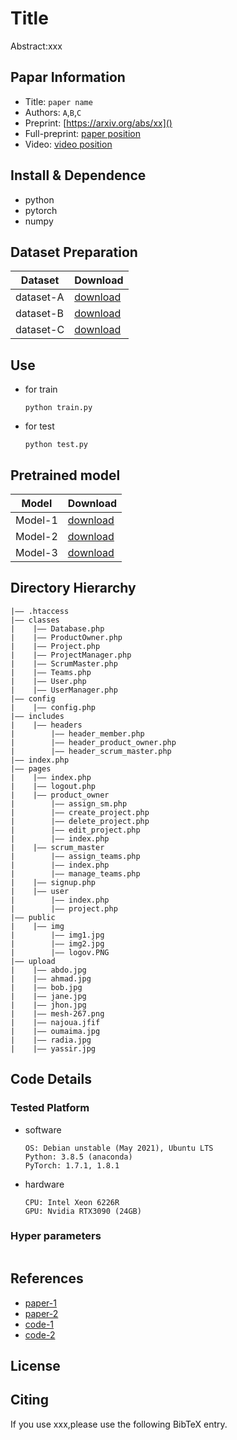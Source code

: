 Title
===
Abstract:xxx
## Papar Information
- Title:  `paper name`
- Authors:  `A`,`B`,`C`
- Preprint: [https://arxiv.org/abs/xx]()
- Full-preprint: [paper position]()
- Video: [video position]()

## Install & Dependence
- python
- pytorch
- numpy

## Dataset Preparation
| Dataset | Download |
| ---     | ---   |
| dataset-A | [download]() |
| dataset-B | [download]() |
| dataset-C | [download]() |

## Use
- for train
  ```
  python train.py
  ```
- for test
  ```
  python test.py
  ```
## Pretrained model
| Model | Download |
| ---     | ---   |
| Model-1 | [download]() |
| Model-2 | [download]() |
| Model-3 | [download]() |


## Directory Hierarchy
```
|—— .htaccess
|—— classes
|    |—— Database.php
|    |—— ProductOwner.php
|    |—— Project.php
|    |—— ProjectManager.php
|    |—— ScrumMaster.php
|    |—— Teams.php
|    |—— User.php
|    |—— UserManager.php
|—— config
|    |—— config.php
|—— includes
|    |—— headers
|        |—— header_member.php
|        |—— header_product_owner.php
|        |—— header_scrum_master.php
|—— index.php
|—— pages
|    |—— index.php
|    |—— logout.php
|    |—— product_owner
|        |—— assign_sm.php
|        |—— create_project.php
|        |—— delete_project.php
|        |—— edit_project.php
|        |—— index.php
|    |—— scrum_master
|        |—— assign_teams.php
|        |—— index.php
|        |—— manage_teams.php
|    |—— signup.php
|    |—— user
|        |—— index.php
|        |—— project.php
|—— public
|    |—— img
|        |—— img1.jpg
|        |—— img2.jpg
|        |—— logov.PNG
|—— upload
|    |—— abdo.jpg
|    |—— ahmad.jpg
|    |—— bob.jpg
|    |—— jane.jpg
|    |—— jhon.jpg
|    |—— mesh-267.png
|    |—— najoua.jfif
|    |—— oumaima.jpg
|    |—— radia.jpg
|    |—— yassir.jpg
```
## Code Details
### Tested Platform
- software
  ```
  OS: Debian unstable (May 2021), Ubuntu LTS
  Python: 3.8.5 (anaconda)
  PyTorch: 1.7.1, 1.8.1
  ```
- hardware
  ```
  CPU: Intel Xeon 6226R
  GPU: Nvidia RTX3090 (24GB)
  ```
### Hyper parameters
```
```
## References
- [paper-1]()
- [paper-2]()
- [code-1](https://github.com)
- [code-2](https://github.com)
  
## License

## Citing
If you use xxx,please use the following BibTeX entry.
```
```
